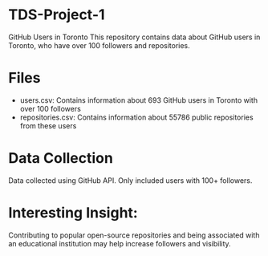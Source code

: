 # TDS-Project-1
GitHub Users in Toronto
This repository contains data about GitHub users in Toronto, who have over 100 followers and repositories.

# Files
- users.csv: Contains information about 693 GitHub users in Toronto with over 100 followers
- repositories.csv: Contains information about 55786 public repositories from these users
  
# Data Collection
Data collected using GitHub API.
Only included users with 100+ followers.

# Interesting Insight:
Contributing to popular open-source repositories and being associated with an educational institution may help increase followers and visibility.
